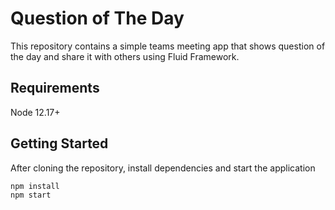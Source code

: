 # Question of The Day

This repository contains a simple teams meeting app that shows question of the day and share it with others using Fluid Framework.

## Requirements

Node 12.17+

## Getting Started

After cloning the repository, install dependencies and start the application

```bash
npm install
npm start

